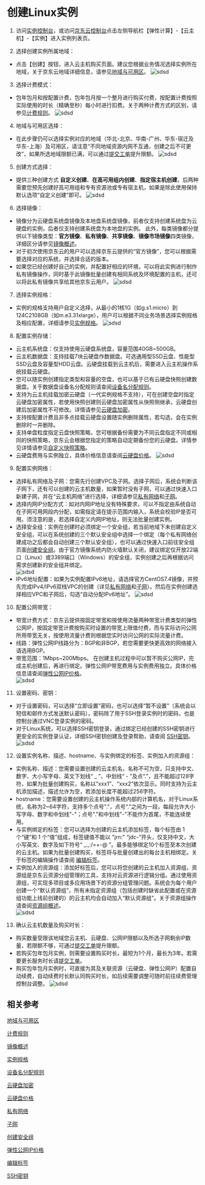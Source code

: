 # 创建Linux实例
1. 访问[实例控制台](https://cns-console.jdcloud.com/host/compute/list)，或访问[京东云控制台](https://console.jdcloud.com)点击左侧导航栏【弹性计算】-【云主机】-【实例】进入实例列表页。

2. 选择创建实例所属地域：
 * 点击【创建】按钮，进入云主机购买页面。建议您根据业务情况选择实例所在地域，关于京东云地域详细信息，请参见[地域与可用区](../Introduction/Regions-and-AvailabilityZones.md)。
![sdsd](../../../../image/Elastic-Compute/Virtual-Machine/0601.jpg)

3. 选择计费模式：
 * 包年包月和按配置计费，包年包月按一个整月进行购买付费，按配置计费按照实际使用的时长（精确至秒）每小时进行扣费。关于两种计费方式的区别，请参见[计费规则](../Pricing/Billing-Rules.md)。
![sdsd](../../../../image/Elastic-Compute/Virtual-Machine/0603.png)

4. 地域与可用区选择：
 * 在此步骤仍可以选择实例对应的地域（华北-北京、华南-广州、华东-宿迁及华东-上海）及可用区，请注意“不同地域资源内网不互通，创建之后不可更改”，如果所选地域限额已满，可以通过[提交工单](https://ticket.jdcloud.com/myorder/submit)提升限额。
![sdsd](../../../../image/Elastic-Compute/Virtual-Machine/0602.png)

5. 创建方式选择：
 * 提供三种创建方式 **自定义创建**、**在高可用组内创建**、**指定宿主机创建**，后两种需要您预先创建好高可用组和专有资源池或专有宿主机，如果是除此使用保持默认选项“自定义创建”即可。
![sdsd](../../../../image/Elastic-Compute/Virtual-Machine/0604.png)

6. 选择镜像：
 * 镜像分为云硬盘系统盘镜像及本地盘系统盘镜像，前者仅支持创建系统盘为云硬盘的实例，后者仅支持创建系统盘为本地盘的实例。
此外，每类镜像都分提供以下镜像类型：**官方镜像**、**私有镜像**、**共享镜像**、**镜像市场镜像**四类镜像，详细区分请参见[镜像概述](../Operation-Guide/Image/Image-Overview.md)。
 * 对于初次使用京东云的用户可以选择京东云提供的“官方镜像”，您可以根据需要选择对应的系统，并选择合适的版本。
 * 如果您已经创建好自己的实例，并配置好相应的环境，可以将此实例进行制作私有镜像操作，同时基于此镜像批量创建有相同系统及环境配置的主机，还可以将此私有镜像共享给其他京东云用户。 
![sdsd](../../../../image/Elastic-Compute/Virtual-Machine/0605.png)

7. 选择实例规格：
 * 实例的规格支持用户自定义选择，从最小的1核1G（如g.s1.micro）到124C2108GB（如m.e3.31xlarge），用户可以根据不同业务场景选择实例规格及相应配置，详细请参见[实例规格](../Introduction/Instance-Type-Family.md)。
![sdsd](../../../../image/Elastic-Compute/Virtual-Machine/0606.png)

8. 配置实例存储：
  * 云主机系统盘：仅支持使用云硬盘系统盘，容量范围40GB~500GB。                
  * 云主机数据盘：支持挂载7块云硬盘作数据盘。可选通用型SSD云盘、性能型SSD云盘及容量型HDD云盘。云硬盘挂载到云主机后，需要进入云主机操作系统挂载云硬盘。     
  * 您可以随实例创建指定类型和容量的空盘，也可以基于已有云硬盘快照创建数据盘。关于数据盘设备名分配规则请查阅[设备名分配规则](../Operation-Guide/Storage/Assign-Device-Name.md)。     
  * 支持为云主机挂载加密云硬盘（一代实例规格不支持），可在创建空盘时指定云硬盘加密属性，若使用快照创建则云硬盘加密属性从快照侧继承，云硬盘创建后加密属性不可修改。详情请参见[云硬盘加密](../Operation-Guide/Storage/Encryption-of-Cloud-Disk.md)。 
  * 支持按配置计费且非多点挂载云硬盘设置随实例删除属性，若勾选，会在实例删除时一并删除。
  * 支持单盘粒度指定云盘快照策略，您可根据备份需要为不同云盘指定不同或相同的快照策略，京东云会根据您指定的策略自动定期备份您的云硬盘。详情参见详情请参见[自定义快照策略](https://docs.jdcloud.com/cn/cloud-disk-service/snapshotpolicy)。 
  * 云硬盘费用与实例独立，具体价格信息请查阅[云硬盘价格](http://docs.jdcloud.com/cn/cloud-disk-service/billing-rules)。
![sdsd](../../../../image/Elastic-Compute/Virtual-Machine/0609.png)

9. 配置实例网络：  
  * 选择私有网络及子网：您需先行创建VPC及子网。选择子网后，系统会判断该子网下，还有可以创建的云主机数量，如果暂时没有子网，可以通过快速入口新建子网，并在“云主机网络”进行选择，详细请参见[私有网络](http://docs.jdcloud.com/cn/virtual-private-cloud/product-overview)和[子网](http://docs.jdcloud.com/cn/virtual-private-cloud/subnet-features)。
  * 选择内网IP分配方式：如对内网IP地址没有特殊要求，可以不指定由系统自动在子网可用网段内分配，如需指定请在提示范围内输入，系统会校验IP是否可用。须注意的是，若选择自定义内网IP地址，则无法批量创建实例。
  * 选择安全组：实例在创建时必须绑定一个安全组，若当前地域下未创建自定义安全组，可以在系统创建的三个默认安全组中选择一个绑定（每个私有网络创建成功之后都会自动创建三个默认安全组），也可以通过快速入口前往安全组页面[创建安全组](http://docs.jdcloud.com/cn/virtual-private-cloud/security-group-configuration)。由于官方镜像系统内防火墙默认关闭，建议绑定仅开放22端口（Linux）或3389端口（Windows）的安全组，实例创建之后再根据访问需求创建新的安全组并绑定。    
![sdsd](../../../../image/Elastic-Compute/Virtual-Machine/0610.png)
  * IPv6地址配置：如果为实例配置IPv6地址，请选择官方CentOS7.4镜像，并预先完成IPv4/IPv6双栈VPC的创建（详见[私有网络](http://docs.jdcloud.com/cn/virtual-private-cloud/product-overview)和[子网](http://docs.jdcloud.com/cn/virtual-private-cloud/subnet-features)）。然后在实例创建选择相应VPC和子网后，勾选“自动分配IPv6地址”。
![sdsd](../../../../image/Elastic-Compute/Virtual-Machine/0617.png)

10. 配置公网带宽：
  * 带宽计费方式：京东云提供按固定带宽和按使用流量两种带宽计费类型的弹性公网IP，按固定带宽计费按购买时设置的带宽上限值付费，而与实际访问公网所用带宽无关，按使用流量计费则根据您实时访问公网的实际流量计费。
  * 线路：弹性公网IP线路分为：BGP和非BGP，若您需要更快更高效的网络接入请选用BGP。                
  * 带宽范围：1Mbps~200Mbps。
在创建主机过程中可以暂不购买公网IP，完成主机创建后，再进行绑定。弹性公网IP带宽费用与实例费用独立。具体价格信息请查阅[弹性公网IP价格](../../../Networking/Elastic-IP/Pricing/Price-Overview.md)。      
![sdsd](../../../../image/Elastic-Compute/Virtual-Machine/0611.png)

11. 设置密码、密钥：
  * 对于设置密码，可以选择“立即设置”密码，也可以选择“暂不设置”（系统会以短信和邮件方式发送默认密码），密码除了用于SSH登录实例时的密码，也是控制台通过VNC登录实例的密码。     
  * 对于Linux系统，可以选择SSH密钥登录，通过绑定已经创建的SSH密钥进行更安全的实例登录认证，详细SSH密钥创建及登录帮助，请查阅 [SSH密钥](../Operation-Guide/Key-Pair/KeyPair-Overview.md)。  
![sdsd](../../../../image/Elastic-Compute/Virtual-Machine/0613.png)

12. 设置实例名称、描述、hostname、与实例绑定的标签、实例加入的资源组：
  * 实例名称、描述：您需要设置创建的云主机名，名称不可为空，只支持中文、数字、大小写字母、英文下划线“ _ ”、中划线“ - ”及点“.”，且不能超过128字符，如果为批量创建购买，名称以“xxx1”、“xxx2”依次显示。同时支持为云主机添加描述，描述允许为空，若添加长度不能超过256字符。
  * hostname：您需要设置创建的云主机操作系统内部的计算机名，对于Linux系统，名称为2~64字符，支持多个点号"."，点号“.”之间为一段，每段允许大小写字母、数字和中划线"-"；点号"."和中划线"-"不能作为首尾，不能连续使用。
  * 与实例绑定的标签：您可以选择为创建的云主机添加标签，每个标签由 1 个“键”和 1 个“值”组成，标签键值不能以 "jrn:" “jdc-”开头，仅支持中文，大小写英文、数字及如下符号“ _.,:/=+-@ ”。最多能够绑定10个标签至本次创建的云主机。如果为批量创建购买，标签将与批量创建出的每台主机相绑定。关于标签的编辑操作请查阅 [编辑标签](../Operation-Guide/Tag/Edit-Tag.md)。
  * 实例加入的资源组：添加好标签后，您可以将您创建的云主机加入资源组，资源组是京东云资源分组管理的工具，支持对云资源进行逻辑分组。通过使用资源组，可实现多项目或多应用场景下的资源分组管理问题。系统会为每个用户创建一个“默认资源组”，所有未指定资源组（包括创建时缺省此配置或在资源组功能上线前创建的）的云主机均会自动加入“默认资源组”。关于资源组操作请查阅[资源组概述](https://docs.jdcloud.com/cn/virtual-machines/resource-group-introduction)。  
![sdsd](../../../../image/Elastic-Compute/Virtual-Machine/0619.png)
     
13. 确认云主机数量及购买时长：
  * 购买数量受限该地域您云主机、云硬盘、公网IP限额以及所选子网剩余IP数量，若限额不够，可通过[提交工单](https://ticket.jdcloud.com/myorder/submit)提升限额。
  * 若购买包年包月实例，则需要设置购买时长，最短为1个月，最长为3年。若需要更长服务时长请[提交工单](https://ticket.jdcloud.com/myorder/submit)。
  * 购买包年包月实例时，可直接为其及关联资源（云硬盘、弹性公网IP）配置自动续费，自动续费时长默认同购买时长，如后续需要调整可随时前往续费管理控制台调整。
![sdsd](../../../../image/Elastic-Compute/Virtual-Machine/0614.png)

## 相关参考

[地域与可用区](../Introduction/Regions-and-AvailabilityZones.md)

[计费规则](../Pricing/Billing-Rules.md)

[镜像概述](../Operation-Guide/Image/Image-Overview.md)

[实例规格](../Introduction/Instance-Type-Family.md)

[设备名分配规则](../Operation-Guide/Storage/Assign-Device-Name.md)

[云硬盘加密](../Operation-Guide/Storage/Encryption-of-Cloud-Disk.md)

[云硬盘价格](http://docs.jdcloud.com/cn/cloud-disk-service/billing-rules)

[私有网络](http://docs.jdcloud.com/cn/virtual-private-cloud/product-overview)

[子网](http://docs.jdcloud.com/cn/virtual-private-cloud/subnet-features)

[创建安全组](http://docs.jdcloud.com/cn/virtual-private-cloud/security-group-configuration)

[弹性公网IP价格](../../../Networking/Elastic-IP/Pricing/Price-Overview.md)

[编辑标签](../Operation-Guide/Tag/Edit-Tag.md)
 
[SSH密钥](../Operation-Guide/Key-Pair/KeyPair-Overview.md)


